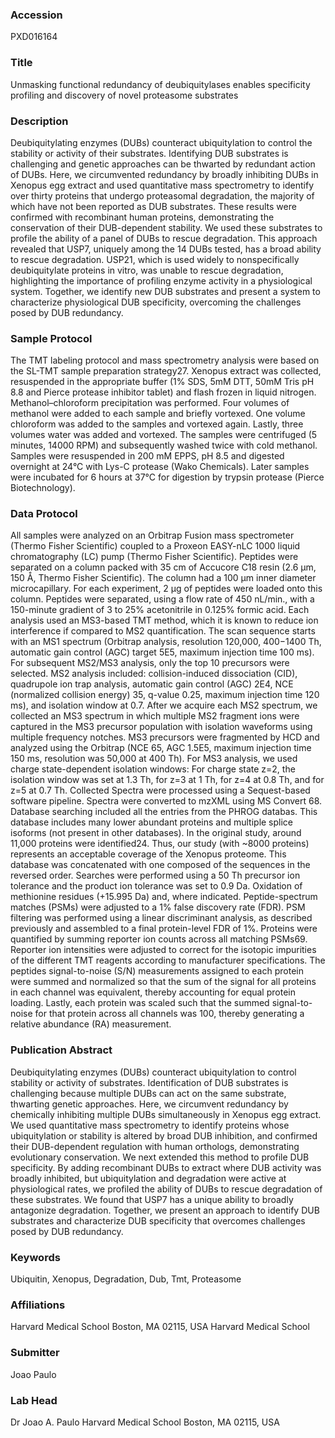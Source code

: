 ### Accession
PXD016164

### Title
Unmasking functional redundancy of deubiquitylases enables specificity profiling and discovery of novel proteasome substrates

### Description
Deubiquitylating enzymes (DUBs) counteract ubiquitylation to control the stability or activity of their substrates. Identifying DUB substrates is challenging and genetic approaches can be thwarted by redundant action of DUBs. Here, we circumvented redundancy by broadly inhibiting DUBs in Xenopus egg extract and used quantitative mass spectrometry to identify over thirty proteins that undergo proteasomal degradation, the majority of which have not been reported as DUB substrates. These results were confirmed with recombinant human proteins, demonstrating the conservation of their DUB-dependent stability. We used these substrates to profile the ability of a panel of DUBs to rescue degradation. This approach revealed that USP7, uniquely among the 14 DUBs tested, has a broad ability to rescue degradation. USP21, which is used widely to nonspecifically deubiquitylate proteins in vitro, was unable to rescue degradation, highlighting the importance of profiling enzyme activity in a physiological system. Together, we identify new DUB substrates and present a system to characterize physiological DUB specificity, overcoming the challenges posed by DUB redundancy.

### Sample Protocol
The TMT labeling protocol and mass spectrometry analysis were based on the SL-TMT sample preparation strategy27. Xenopus extract was collected, resuspended in the appropriate buffer (1% SDS, 5mM DTT, 50mM Tris pH 8.8 and Pierce protease inhibitor tablet) and flash frozen in liquid nitrogen.  Methanol–chloroform precipitation was performed. Four volumes of methanol were added to each sample and briefly vortexed. One volume chloroform was added to the samples and vortexed again. Lastly, three volumes water was added and vortexed. The samples were centrifuged (5 minutes, 14000 RPM) and subsequently washed twice with cold methanol. Samples were resuspended in 200 mM EPPS, pH 8.5 and digested overnight at 24°C with Lys-C protease (Wako Chemicals). Later samples were incubated for 6 hours at 37°C for digestion by trypsin protease (Pierce Biotechnology).

### Data Protocol
All samples were analyzed on an Orbitrap Fusion mass spectrometer (Thermo Fisher Scientific) coupled to a Proxeon EASY-nLC 1000 liquid chromatography (LC) pump (Thermo Fisher Scientific). Peptides were separated on a column packed with 35 cm of Accucore C18 resin (2.6 μm, 150 Å, Thermo Fisher Scientific). The column had a 100 μm inner diameter microcapillary. For each experiment, 2 μg of peptides were loaded onto this column. Peptides were separated, using a flow rate of 450 nL/min., with a 150-minute gradient of 3 to 25% acetonitrile in 0.125% formic acid. Each analysis used an MS3-based TMT method, which it is known to reduce ion interference if compared to MS2 quantification. The scan sequence starts with an MS1 spectrum (Orbitrap analysis, resolution 120,000, 400−1400 Th, automatic gain control (AGC) target 5E5, maximum injection time 100 ms). For subsequent MS2/MS3 analysis, only the top 10 precursors were selected. MS2 analysis included: collision-induced dissociation (CID), quadrupole ion trap analysis, automatic gain control (AGC) 2E4, NCE (normalized collision energy) 35, q-value 0.25, maximum injection time 120 ms), and isolation window at 0.7. After we acquire each MS2 spectrum, we collected an MS3 spectrum in which multiple MS2 fragment ions were captured in the MS3 precursor population with isolation waveforms using multiple frequency notches. MS3 precursors were fragmented by HCD and analyzed using the Orbitrap (NCE 65, AGC 1.5E5, maximum injection time 150 ms, resolution was 50,000 at 400 Th). For MS3 analysis, we used charge state-dependent isolation windows: For charge state z=2, the isolation window was set at 1.3 Th, for z=3 at 1 Th, for z=4 at 0.8 Th, and for z=5 at 0.7 Th. Collected Spectra were processed using a Sequest-based software pipeline.  Spectra were converted to mzXML using MS Convert 68. Database searching included all the entries from the PHROG databas. This database includes many lower abundant proteins and multiple splice isoforms (not present in other databases). In the original study, around 11,000 proteins were identified24. Thus, our study (with ~8000 proteins) represents an acceptable coverage of the Xenopus proteome. This database was concatenated with one composed of the sequences in the reversed order. Searches were performed using a 50 Th precursor ion tolerance and the product ion tolerance was set to 0.9 Da. Oxidation of methionine residues (+15.995 Da) and, where indicated. Peptide-spectrum matches (PSMs) were adjusted to a 1% false discovery rate (FDR). PSM filtering was performed using a linear discriminant analysis, as described previously and assembled to a final protein-level FDR of 1%. Proteins were quantified by summing reporter ion counts across all matching PSMs69. Reporter ion intensities were adjusted to correct for the isotopic impurities of the different TMT reagents according to manufacturer specifications. The peptides signal-to-noise (S/N) measurements assigned to each protein were summed and normalized so that the sum of the signal for all proteins in each channel was equivalent, thereby accounting for equal protein loading. Lastly, each protein was scaled such that the summed signal-to-noise for that protein across all channels was 100, thereby generating a relative abundance (RA) measurement.

### Publication Abstract
Deubiquitylating enzymes (DUBs) counteract ubiquitylation to control stability or activity of substrates. Identification of DUB substrates is challenging because multiple DUBs can act on the same substrate, thwarting genetic approaches. Here, we circumvent redundancy by chemically inhibiting multiple DUBs simultaneously in Xenopus egg extract. We used quantitative mass spectrometry to identify proteins whose ubiquitylation or stability is altered by broad DUB inhibition, and confirmed their DUB-dependent regulation with human orthologs, demonstrating evolutionary conservation. We next extended this method to profile DUB specificity. By adding recombinant DUBs to extract where DUB activity was broadly inhibited, but ubiquitylation and degradation were active at physiological rates, we profiled the ability of DUBs to rescue degradation of these substrates. We found that USP7 has a unique ability to broadly antagonize degradation. Together, we present an approach to identify DUB substrates and characterize DUB specificity that overcomes challenges posed by DUB redundancy.

### Keywords
Ubiquitin, Xenopus, Degradation, Dub, Tmt, Proteasome

### Affiliations
Harvard Medical School Boston, MA 02115, USA
Harvard Medical School

### Submitter
Joao Paulo

### Lab Head
Dr Joao A. Paulo
Harvard Medical School Boston, MA 02115, USA


